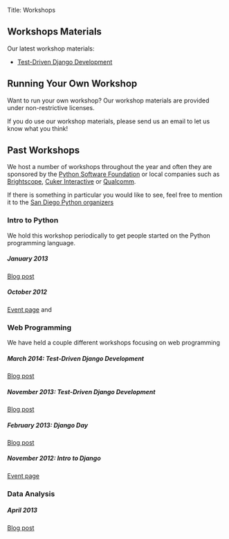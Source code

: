 Title: Workshops

## Workshops Materials

Our latest workshop materials:

- [Test-Driven Django Development][django tdd: latest]


## Running Your Own Workshop

Want to run your own workshop?  Our workshop materials are provided under non-restrictive licenses.

If you do use our workshop materials, please send us an email to let us know what you think!


## Past Workshops

We host a number of workshops throughout the year and often they are
sponsored by the [Python Software Foundation](http://www.python.org/psf/)
or local companies such as
[Brightscope](http://www.brightscope.com/),
[Cuker Interactive](http://www.cukerinteractive.com/) or
[Qualcomm](http://qualcomm.com).

If there is something in particular you would like to see, feel free
to mention it to the
[San Diego Python organizers](http://www.meetup.com/pythonsd/suggestion/)

### Intro to Python

We hold this workshop periodically to get people started on the Python programming language.

##### January 2013

[Blog post](http://pythonsd.org/january-2013-intro-to-python.html)

##### October 2012

 [Event page](http://www.meetup.com/pythonsd/events/79563702/) and

### Web Programming

We have held a couple different workshops focusing on web programming

##### March 2014: Test-Driven Django Development

[Blog post](http://www.meetup.com/pythonsd/events/164679962/)

##### November 2013: Test-Driven Django Development

[Blog post](http://pythonsd.org/november-2013-django-tdd-workshop.html)

##### February 2013: Django Day

[Blog post](http://pythonsd.org/february-2013-django-day.html)

##### November 2012: Intro to Django

[Event page](http://www.meetup.com/pythonsd/events/83842622/)

### Data Analysis

##### April 2013

[Blog post](http://pythonsd.org/april-2013-data-analysis.html)


[django tdd: latest]: http://test-driven-django-development.readthedocs.org/
[django day]: https://github.com/pythonsd/learning-django
